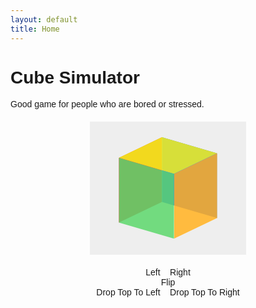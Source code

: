 ```yaml
---
layout: default
title: Home 
---
```

<html lang="{{ site.lang | default: "en-US" }}"><html lang="en"><head>
	<meta http-equiv="Content-Type" content="text/html; charset=UTF-8">
	<script src="https://code.jquery.com/jquery-latest.min.js" type="text/javascript"></script>
	<title>Cube Simulator</title>

</head>
<body style="font-family:arial">

<h1>Cube Simulator</h1>
<p>Good game for people who are bored or stressed.</p>
<div id="wrapD3Cube">
	<div id="D3Cube" style="transform: rotateX(-22deg) rotateY(-38deg) rotateZ(-180deg) translateX(0px) translateY(0px) translateZ(0px);">
		<div id="side1"></div>
		<div id="side2"></div>
		<div id="side3"></div>
		<div id="side4"></div>
		<div id="side5"></div>
		<div id="side6"></div>
	</div>
</div>
<p style="text-align: center;">
	<a onclick="turnLeft()">Left</a>&nbsp;&nbsp;&nbsp;&nbsp;<a onclick="turnRight()">Right</a> <br>
	<a onclick="flipCube()">Flip</a> <br />
	<a onclick="randomLeft()">Drop Top To Left</a>&nbsp;&nbsp;&nbsp;&nbsp;<a onclick="randomRight()">Drop Top To Right</a>
</p>

<script>
var cubex = -22,	// initial rotation
cubey = -38,
cubez = 0;
function rotate(variableName, degrees) {
	window[variableName] = window[variableName] + degrees;
	rotCube(cubex, cubey, cubez);
}
function rotCube(degx, degy, degz){
	segs = "rotateX("+degx+"deg) rotateY("+degy+"deg) rotateZ("+degz+"deg) translateX(0) translateY(0) translateZ(0)";
	$('#D3Cube').css({"transform":segs});
}
function turnRight() {
	rotate("cubey", 90);
}
function turnLeft() {
	rotate("cubey", -90);
}
function flipCube() {
	rotate("cubez", -180);
}
function randomRight() {
	rotate("cubex", 90);
}
function randomLeft() {
	rotate("cubex", -90);
}
</script>

<style>
#wrapD3Cube {
    width: 250px;
    height: 213px;
    margin: 20px auto;
    background-color: #EEE;
}
#D3Cube {
    width: 112px;
    height: 112px;
    top: 50px;
    transform-style: preserve-3d;
    -moz-transform-style: preserve-3d;
    -webkit-transform-style: preserve-3d;
    transform: rotateX(-22deg) rotateY(-38deg) rotateZ(0deg);
    -moz-transform: rotateX(-22deg) rotateY(-38deg) rotateZ(0deg);
    -webkit-transform: rotateX(-22deg) rotateY(-38deg) rotateZ(0deg);
    margin: auto;
    position: relative;
    -moz-transform-style: preserve-3d;
    transform-style: preserve-3d;
    -webkit-transition: all 0.5s ease-in-out;
    transition: all 0.5s ease-in-out;
}
#D3Cube > div {
    position: absolute;
    -webkit-transition: all 0.5s ease-in-out;
    transition: all 0.5s ease-in-out;
    width: 112px;
    height: 112px;
    float: left;
    overflow: hidden;
	opacity: 0.85;
}
#side1 {
    transform: rotatex(90deg) translateX(0px) translateY(0px) translateZ(56px);
    -moz-transform: rotatex(90deg) translateX(0px) translateY(0px) translateZ(56px);
    -webkit-transform: rotatex(90deg) translateX(0px) translateY(0px) translateZ(56px);
	background-color: #FFF;
}
#side2 {
    transform: rotateY(-90deg) translateX(0px) translateY(0px) translateZ(56px);
    -moz-transform: rotateY(-90deg) translateX(0px) translateY(0px) translateZ(56px);
    -webkit-transform: rotateY(-90deg) translateX(0px) translateY(0px) translateZ(56px);
	background-color: #ffaf1c;
}
#side3 {
    transform: translateX(0px) translateY(0px) translateZ(56px);
    -moz-transform: translateX(0px) translateY(0px) translateZ(56px);
    -webkit-transform: translateX(0px) translateY(0px) translateZ(56px);
	background-color: #58d568;
}
#side4 {
    transform: rotateY(90deg) translateX(0px) translateY(0px) translateZ(56px);
    -moz-transform: rotateY(90deg) translateX(0px) translateY(0px) translateZ(56px);
    -webkit-transform: rotateY(90deg) translateX(0px) translateY(0px) translateZ(56px);
	background-color: #ed3030;
}
#side5 {
    transform: rotateY(180deg) translateX(0px) translateY(0px) translateZ(56px);
    -moz-transform: rotateY(180deg) translateX(0px) translateY(0px) translateZ(56px);
    -webkit-transform: rotateY(180deg) translateX(0px) translateY(0px) translateZ(56px);
	background-color: #1c5ffe;
}
#side6 {
    transform: rotateX(-90deg) translateX(0px) translateY(0px) translateZ(56px);
    -moz-transform: rotateX(-90deg) translateX(0px) translateY(0px) translateZ(56px);
    -webkit-transform: rotateX(-90deg) translateX(0px) translateY(0px) translateZ(56px);
	background-color: #f2f215;
}
</style>



</body></html>
